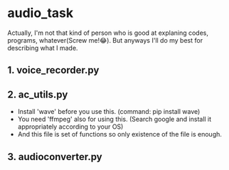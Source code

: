 # audio_task

Actually, I'm not that kind of person who is good at explaning codes, programs, whatever(Screw me!😂). But anyways I'll do my best for describing what I made.

## 1. voice_recorder.py

## 2. ac_utils.py

* Install 'wave' before you use this. (command: pip install wave)
* You need 'ffmpeg' also for using this. (Search google and install it appropriately according to your OS)
* And this file is set of functions so only existence of the file is enough.

## 3. audioconverter.py

